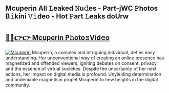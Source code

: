 ## Mcuperin All 𝙻eaked 𝙽u𝚍es - Part-jWC 𝙿hotos B𝚒kini 𝚅𝚒deo - Hot 𝙿art 𝙻eaks doUrw

# <h2><a href="http://ld2o8o.urlbe.top/?page=Mcuperin">🔗🔗👉👉 Mcuperin P𝚑oto𝚜Vid𝚎o</a></h2>

[![Mcuperin](https://i.imgur.com/eBuTRDB.gif)](http://ld2o8o.urlbe.top/?page=Mcuperin)
Mcuperin, a complex and intriguing individual, defies easy understanding. Her unconventional way of creating an online presence has magnetized and offended viewers, igniting debates on consent, privacy, and the essence of virtual societies. Despite the uncertainty of her next actions, her impact on digital media is profound. Unyielding determination and undeniable magnetism propel Mcuperin to new heights in the digital community.
